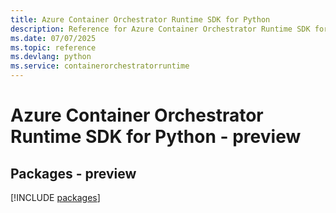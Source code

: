 ```yaml
---
title: Azure Container Orchestrator Runtime SDK for Python
description: Reference for Azure Container Orchestrator Runtime SDK for Python
ms.date: 07/07/2025
ms.topic: reference
ms.devlang: python
ms.service: containerorchestratorruntime
---
```

# Azure Container Orchestrator Runtime SDK for Python - preview
## Packages - preview
[!INCLUDE [packages](container-orchestrator-runtime-index.md)]